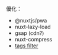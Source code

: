 優化：

- @nuxtjs/pwa
- nuxt-lazy-load
- gsap (cdn?)
- nuxt-compress
- [tags filter](https://www.google.com/imgres?q=clear%20filter%20button%20design&imgurl=https%3A%2F%2Fcdn.dribbble.com%2Fusers%2F66200%2Fscreenshots%2F7223806%2Fmedia%2F23a85584c4b1e5632854d33b50089d6b.gif&imgrefurl=https%3A%2F%2Fdribbble.com%2Fshots%2F7223806-Filter-button&docid=J3_PRUNobtHEgM&tbnid=eRNbnWO1RoQGvM&vet=12ahUKEwj98JqW_PCIAxXKia8BHazcOKsQM3oECG0QAA..i&w=1600&h=1200&hcb=2&ved=2ahUKEwj98JqW_PCIAxXKia8BHazcOKsQM3oECG0QAA)
